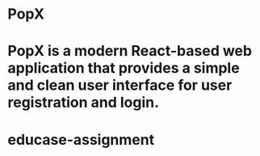 
# PopX

PopX is a modern React-based web application that provides a simple and clean user interface for user registration and login.
=======
# educase-assignment


